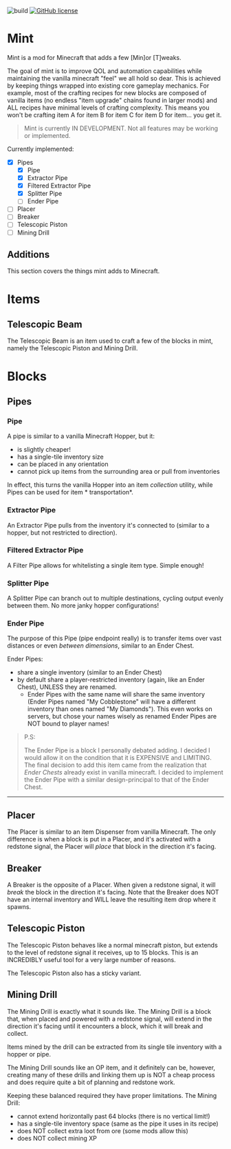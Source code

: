 ![build](https://github.com/octalide/mint/workflows/build/badge.svg?branch=master)
[![GitHub license](https://img.shields.io/github/license/octalide/mint)](https://github.com/octalide/mint/blob/master/LICENSE)

# Mint

Mint is a mod for Minecraft that adds a few [Min]or [T]weaks.

The goal of mint is to improve QOL and automation capabilities while maintaining the vanilla minecraft "feel" we all
hold so dear. This is achieved by keeping things wrapped into existing core gameplay mechanics. For example, most of the
crafting recipes for new blocks are composed of vanilla items (no endless "item upgrade" chains found in larger mods)
and ALL recipes have minimal levels of crafting complexity. This means you won't be crafting item A for item B for item
C for item D for item... you get it.

> Mint is currently IN DEVELOPMENT. Not all features may be working or implemented.

Currently implemented:

- [x] Pipes
    - [x] Pipe
    - [x] Extractor Pipe
    - [x] Filtered Extractor Pipe
    - [x] Splitter Pipe
    - [ ] Ender Pipe
- [ ] Placer
- [ ] Breaker
- [ ] Telescopic Piston
- [ ] Mining Drill

Additions
---

This section covers the things mint adds to Minecraft.

# Items

## Telescopic Beam

The Telescopic Beam is an item used to craft a few of the blocks in mint, namely the Telescopic Piston and Mining Drill.

# Blocks

## Pipes

### Pipe

A pipe is similar to a vanilla Minecraft Hopper, but it:

- is slightly cheaper!
- has a single-tile inventory size
- can be placed in any orientation
- cannot pick up items from the surrounding area or pull from inventories

In effect, this turns the vanilla Hopper into an item *collection* utility, while Pipes can be used for item *
transportation*.

### Extractor Pipe

An Extractor Pipe pulls from the inventory it's connected to (similar to a hopper, but not restricted to direction).

### Filtered Extractor Pipe

A Filter Pipe allows for whitelisting a single item type. Simple enough!

### Splitter Pipe

A Splitter Pipe can branch out to multiple destinations, cycling output evenly between them. No more janky hopper configurations!

### Ender Pipe

The purpose of this Pipe (pipe endpoint really) is to transfer items over vast distances or even *between dimensions*,
similar to an Ender Chest.

Ender Pipes:

- share a single inventory (similar to an Ender Chest)
- by default share a player-restricted inventory (again, like an Ender Chest), UNLESS they are renamed.
    - Ender Pipes with the same name will share the same inventory (Ender Pipes named "My Cobblestone" will have a
      different inventory than ones named "My Diamonds"). This even works on servers, but chose your names wisely as
      renamed Ender Pipes are NOT bound to player names!

> P.S:
>
> The Ender Pipe is a block I personally debated adding. I decided I would allow it on the condition that it is EXPENSIVE and LIMITING.
> The final decision to add this item came from the realization that *Ender Chests* already exist in vanilla minecraft.
> I decided to implement the Ender Pipe with a similar design-principal to that of the Ender Chest.

---

## Placer

The Placer is similar to an item Dispenser from vanilla Minecraft. The only difference is when a block is put in a
Placer, and it's activated with a redstone signal, the Placer will *place* that block in the direction it's facing.

## Breaker

A Breaker is the opposite of a Placer. When given a redstone signal, it will *break* the block in the direction it's
facing. Note that the Breaker does NOT have an internal inventory and WILL leave the resulting item drop where it
spawns.

## Telescopic Piston

The Telescopic Piston behaves like a normal minecraft piston, but extends to the level of redstone signal it receives,
up to 15 blocks. This is an INCREDIBLY useful tool for a very large number of reasons.

The Telescopic Piston also has a sticky variant.

## Mining Drill

The Mining Drill is exactly what it sounds like. The Mining Drill is a block that, when placed and powered with a
redstone signal, will extend in the direction it's facing until it encounters a block, which it will break and collect.

Items mined by the drill can be extracted from its single tile inventory with a hopper or pipe.

The Mining Drill sounds like an OP item, and it definitely can be, however, creating many of these drills and linking
them up is NOT a cheap process and does require quite a bit of planning and redstone work.

Keeping these balanced required they have proper limitations. The Mining Drill:

- cannot extend horizontally past 64 blocks (there is no vertical limit!)
- has a single-tile inventory space (same as the pipe it uses in its recipe)
- does NOT collect extra loot from ore (some mods allow this)
- does NOT collect mining XP
